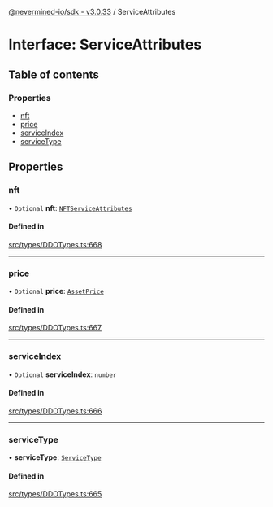 [@nevermined-io/sdk - v3.0.33](../code-reference.md) / ServiceAttributes

# Interface: ServiceAttributes

## Table of contents

### Properties

- [nft](ServiceAttributes.md#nft)
- [price](ServiceAttributes.md#price)
- [serviceIndex](ServiceAttributes.md#serviceindex)
- [serviceType](ServiceAttributes.md#servicetype)

## Properties

### nft

• `Optional` **nft**: [`NFTServiceAttributes`](../classes/NFTServiceAttributes.md)

#### Defined in

[src/types/DDOTypes.ts:668](https://github.com/nevermined-io/sdk-js/blob/dda0d3b9d354dc639765282b5c8e9aea02544763/src/types/DDOTypes.ts#L668)

---

### price

• `Optional` **price**: [`AssetPrice`](../classes/AssetPrice.md)

#### Defined in

[src/types/DDOTypes.ts:667](https://github.com/nevermined-io/sdk-js/blob/dda0d3b9d354dc639765282b5c8e9aea02544763/src/types/DDOTypes.ts#L667)

---

### serviceIndex

• `Optional` **serviceIndex**: `number`

#### Defined in

[src/types/DDOTypes.ts:666](https://github.com/nevermined-io/sdk-js/blob/dda0d3b9d354dc639765282b5c8e9aea02544763/src/types/DDOTypes.ts#L666)

---

### serviceType

• **serviceType**: [`ServiceType`](../code-reference.md#servicetype)

#### Defined in

[src/types/DDOTypes.ts:665](https://github.com/nevermined-io/sdk-js/blob/dda0d3b9d354dc639765282b5c8e9aea02544763/src/types/DDOTypes.ts#L665)
